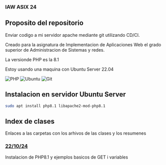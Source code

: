 ### IAW ASIX 24 

## Proposito del repositorio

Enviar codigo a mi servidor apache mediante git utilizando CD/CI.

Creado para la asignatura de Implementacion de Aplicaciones Web el grado superior de Administracion de Sistemas y redes.

La versionde PHP es la 8.1

Estoy usando una maquina con Ubuntu Server 22.04

![PHP](https://img.shields.io/badge/php-%23777BB4.svg?style=for-the-badge&logo=php&logoColor=white)
![Ubuntu](https://img.shields.io/badge/Ubuntu-E95420?style=for-the-badge&logo=ubuntu&logoColor=white)
![Git](https://img.shields.io/badge/git-%23F05033.svg?style=for-the-badge&logo=git&logoColor=white)


## Instalacion en servidor Ubuntu Server

```bash
sudo apt install php8.1 libapache2-mod-php8.1
```

## Index de clases
Enlaces a las carpetas con los arhivos de las clases y los resumenes

### [22/10/24](https://github.com/laasso/php/tree/main/221024)

Instalacion de PHP8.1 y ejemplos basicos de GET i variables

